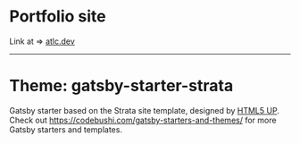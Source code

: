 # Portfolio site

Link at => [atlc.dev](https://atlc.dev)

---

# Theme: gatsby-starter-strata

Gatsby starter based on the Strata site template, designed by [HTML5 UP](https://html5up.net/strata). Check out https://codebushi.com/gatsby-starters-and-themes/ for more Gatsby starters and templates.